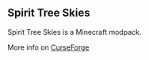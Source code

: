 Spirit Tree Skies
---

Spirit Tree Skies is a Minecraft modpack.

More info on [CurseForge]

[CurseForge]: https://minecraft.curseforge.com/projects/spirit-tree-skies